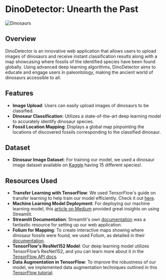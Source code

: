 # DinoDetector: Unearth the Past
![Dinosaurs]("https://c02.purpledshub.com/uploads/sites/62/2022/04/GettyImages-724237133-d6e944a.jpg")
## Overview
DinoDetector is an innovative web application that allows users to upload images of dinosaurs and receive instant classification results along with a map showcasing where fossils of the identified species have been found globally. Using advanced deep learning algorithms, DinoDetector aims to educate and engage users in paleontology, making the ancient world of dinosaurs accessible to all.

## Features
- **Image Upload**: Users can easily upload images of dinosaurs to be classified.
- **Dinosaur Classification**: Utilizes a state-of-the-art deep learning model to accurately identify dinosaur species.
- **Fossil Location Mapping**: Displays a global map pinpointing the locations of discovered fossils corresponding to the classified dinosaur.

## Dataset
-  **Dinosaur Image Dataset**: For training our model, we used a dinosaur image dataset available on [Kaggle](https://www.kaggle.com/datasets/larserikrisholm/dinosaur-image-dataset-15-species) having 15 different species!.

## Resources Used

- **Transfer Learning with TensorFlow**: We used TensorFlow's guide on transfer learning to help train our model efficiently. Check it out [here](https://www.tensorflow.org/tutorials/images/transfer_learning).
- **Machine Learning Model Deployment**: For deploying our machine learning model, this [article on Medium](https://bamblebam.medium.com/how-to-deploy-your-machine-learning-model-using-streamlit-925368b266ad) provided great insights on using Streamlit.
- **Streamlit Documentation**: Streamlit's own [documentation](https://docs.streamlit.io/) was a fantastic resource for setting up our web application.
- **Folium for Mapping**: To create interactive maps showing where dinosaur fossils were found, we used Folium, as detailed in their [documentation](https://python-visualization.github.io/folium/latest/).
- **TensorFlow's ResNet152 Model**: Our deep learning model utilizes TensorFlow’s ResNet152, and you can learn more about it in the [TensorFlow API docs](https://www.tensorflow.org/api_docs/python/tf/keras/applications/ResNet152).
- **Data Augmentation in TensorFlow**: To improve the robustness of our model, we implemented data augmentation techniques outlined in this [TensorFlow tutorial](https://www.tensorflow.org/tutorials/images/data_augmentation).


